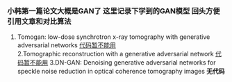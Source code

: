 ### 小韩第一篇论文大概是GAN了 这里记录下学到的GAN模型 回头方便引用文章和对比算法  
1. Tomogan: low-dose synchrotron x-ray tomography with generative adversarial networks [代码暂不能用](https://github.com/ramsesproject/TomoGAN)  
2.Tomographic reconstruction with a generative adversarial network [代码暂不能用](https://xlearn.readthedocs.io/en/latest/source/about.html)  3.DN-GAN: Denoising generative adversarial networks for speckle noise reduction in optical coherence tomography images **无代码**


